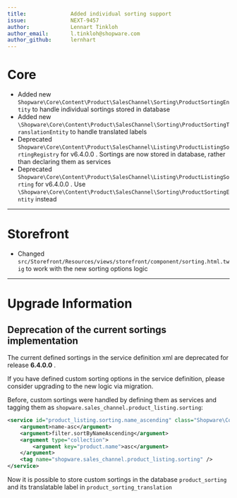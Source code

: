 ```yaml
---
title:              Added individual sorting support
issue:              NEXT-9457
author:             Lennart Tinkloh
author_email:       l.tinkloh@shopware.com
author_github:      lernhart
---
```

# Core
* Added new `Shopware\Core\Content\Product\SalesChannel\Sorting\ProductSortingEntity` to handle individual sortings stored in database
* Added new `\Shopware\Core\Content\Product\SalesChannel\Sorting\ProductSortingTranslationEntity` to handle translated labels
* Deprecated `Shopware\Core\Content\Product\SalesChannel\Listing\ProductListingSortingRegistry` for v6.4.0.0 . 
  Sortings are now stored in database, rather than declaring them as services
* Deprecated `Shopware\Core\Content\Product\SalesChannel\Listing\ProductListingSorting` for v6.4.0.0 .
  Use `\Shopware\Core\Content\Product\SalesChannel\Sorting\ProductSortingEntity` instead
___
# Storefront
* Changed `src/Storefront/Resources/views/storefront/component/sorting.html.twig` to work with the new sorting options logic
___
# Upgrade Information

## Deprecation of the current sortings implementation

The current defined sortings in the service definition xml are deprecated for release **6.4.0.0** .

If you have defined custom sorting options in the service definition, please consider upgrading to the new logic via migration.

Before, custom sortings were handled by defining them as services and tagging them as `shopware.sales_channel.product_listing.sorting`:
```xml
<service id="product_listing.sorting.name_ascending" class="Shopware\Core\Content\Product\SalesChannel\Listing\ProductListingSorting">
    <argument>name-asc</argument>
    <argument>filter.sortByNameAscending</argument>
    <argument type="collection">
        <argument key="product.name">asc</argument>
    </argument>
    <tag name="shopware.sales_channel.product_listing.sorting" />
</service>
```
Now it is possible to store custom sortings in the database `product_sorting` and its translatable label in `product_sorting_translation`
